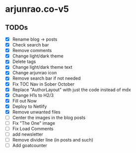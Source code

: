 # arjunrao.co-v5

## TODOs

- [x] Rename blog -> posts
- [x] Check search bar
- [x] Remove comments
- [x] Change light/dark theme
- [x] Delete tags
- [x] Change light/dark theme text
- [x] Change arjunrao icon
- [x] Remove search bar if not needed
- [x] Fix TOC Nav in Sober October
- [x] Replace "AuthorLayout" with just the code instead of mdx
- [x] Change H1s to H2/3
- [x] Fill out Now
- [x] Deploy to Netlify
- [x] Remove unwanted files
- [ ] Center the images in the blog posts
- [ ] Fix "The One" image
- [ ] Fix Load Comments
- [ ] add newsletter
- [ ] Remove divider line (in posts and such)
- [ ] Add goatcounter
